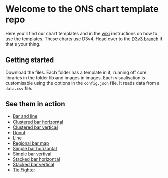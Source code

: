 # Welcome to the ONS chart template repo

Here you'll find our chart templates and in the [wiki](https://github.com/ONSvisual/Simple-charts/wiki) instructions on how to use the templates. These charts use D3v4. Head over to the [D3v3 branch](https://github.com/ONSvisual/Simple-charts/) if that's your thing. 

## Getting started

Download the files. Each folder has a template in it, running off core libraries in the folder lib and images in images. Each visualisation is customisable using the options in the `config.json` file. It reads data from a `data.csv` file. 

## See them in action
- [Bar and line](https://onsvisual.github.io/Simple-charts/Bar-and-Line/)
- [Clustered bar horizontal](https://onsvisual.github.io/Simple-charts/Clustered-Bar-Horizontal/)
- [Clustered bar vertical](https://onsvisual.github.io/Simple-charts/Clustered-Bar-Vertical/)
- [Donut](https://onsvisual.github.io/Simple-charts/Donut/)
- [Line](https://onsvisual.github.io/Simple-charts/Line/)
- [Regional bar map](https://onsvisual.github.io/Simple-charts/Regional-Map-Bar/)
- [Simple bar horizontal](https://onsvisual.github.io/Simple-charts/Simple-Bar-Horizontal/)
- [Simple bar vertival](https://onsvisual.github.io/Simple-charts/Simple-Bar-Vertical/)
- [Stacked bar horizontal](https://onsvisual.github.io/Simple-charts/Stacked-Bar-Horizontal/)
- [Stacked bar vertical](https://onsvisual.github.io/Simple-charts/Stacked-Bar-Vertical/)
- [Tie Fighter](https://onsvisual.github.io/Simple-charts/TieFighter/)


